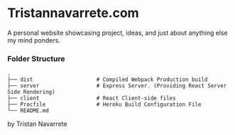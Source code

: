 # Tristannavarrete.com

A personal website showcasing project, ideas, and just about anything else my mind ponders.

### Folder Structure
    .
    ├── dist                    # Compiled Webpack Production build
    ├── server                  # Express Server. (Providing React Server Side Rendering)
    ├── client                  # React Client-side files
    ├── Procfile                # Heroku Build Configuration File
    └── README.md

by Tristan Navarrete
